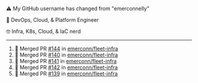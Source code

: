 ⚠️ My GitHub username has changed from "emerconnelly"

💼 DevOps, Cloud, & Platform Engineer

🤓 Infra, K8s, Cloud, & IaC nerd

---

<!--START_SECTION:activity-->
1. 🎉 Merged PR [#144](https://github.com/emerconn/fleet-infra/pull/144) in [emerconn/fleet-infra](https://github.com/emerconn/fleet-infra)
2. 🎉 Merged PR [#140](https://github.com/emerconn/fleet-infra/pull/140) in [emerconn/fleet-infra](https://github.com/emerconn/fleet-infra)
3. 🎉 Merged PR [#141](https://github.com/emerconn/fleet-infra/pull/141) in [emerconn/fleet-infra](https://github.com/emerconn/fleet-infra)
4. 🎉 Merged PR [#142](https://github.com/emerconn/fleet-infra/pull/142) in [emerconn/fleet-infra](https://github.com/emerconn/fleet-infra)
5. 🎉 Merged PR [#139](https://github.com/emerconn/fleet-infra/pull/139) in [emerconn/fleet-infra](https://github.com/emerconn/fleet-infra)
<!--END_SECTION:activity-->
